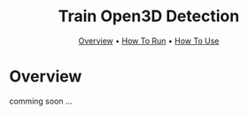 <div align="center" markdown>


# Train Open3D Detection

<p align="center">
  <a href="#Overview">Overview</a> •
  <a href="#How-To-Run">How To Run</a> •
  <a href="#How-To-Use">How To Use</a>
</p>


</div>

# Overview
comming soon ... 